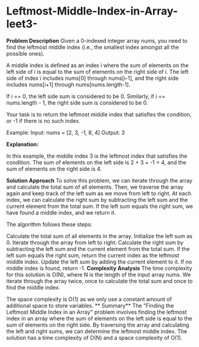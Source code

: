 # Leftmost-Middle-Index-in-Array-leet3-

**Problem Description**
Given a 0-indexed integer array nums, you need to find the leftmost middle index (i.e., the smallest index amongst all the possible ones).

A middle index is defined as an index i where the sum of elements on the left side of i is equal to the sum of elements on the right side of i. The left side of index i includes nums[0] through nums[i-1], and the right side includes nums[i+1] through nums[nums.length-1].

If i == 0, the left side sum is considered to be 0. Similarly, if i == nums.length - 1, the right side sum is considered to be 0.

Your task is to return the leftmost middle index that satisfies the condition, or -1 if there is no such index.

Example:
Input: nums = [2, 3, -1, 8, 4]
Output: 3

**Explanation:**

In this example, the middle index 3 is the leftmost index that satisfies the condition. The sum of elements on the left side is 2 + 3 + -1 = 4, and the sum of elements on the right side is 4.

**Solution Approach**
To solve this problem, we can iterate through the array and calculate the total sum of all elements. Then, we traverse the array again and keep track of the left sum as we move from left to right. At each index, we can calculate the right sum by subtracting the left sum and the current element from the total sum. If the left sum equals the right sum, we have found a middle index, and we return it.

The algorithm follows these steps:

Calculate the total sum of all elements in the array.
Initialize the left sum as 0.
Iterate through the array from left to right:
Calculate the right sum by subtracting the left sum and the current element from the total sum.
If the left sum equals the right sum, return the current index as the leftmost middle index.
Update the left sum by adding the current element to it.
If no middle index is found, return -1.
**Complexity Analysis**
The time complexity for this solution is O(N), where N is the length of the input array nums. We iterate through the array twice, once to calculate the total sum and once to find the middle index.

The space complexity is O(1) as we only use a constant amount of additional space to store variables.
**
Summary**
The "Finding the Leftmost Middle Index in an Array" problem involves finding the leftmost index in an array where the sum of elements on the left side is equal to the sum of elements on the right side. By traversing the array and calculating the left and right sums, we can determine the leftmost middle index. The solution has a time complexity of O(N) and a space complexity of O(1).
